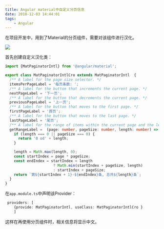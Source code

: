 ```yaml
---
title: Angular material中自定义分页信息
date: 2018-12-03 14:44:01
tags:
    - Angular
---
```


在项目开发中，用到了Material的分页组件，需要对该组件进行汉化。

![](https://ws1.sinaimg.cn/large/806e3151ly1fxtkeefsycj20gt065jrd.jpg)

首先创建自定义汉化类：

```typescript
import {MatPaginatorIntl} from '@angular/material';

export class MatPaginatorIntlCro extends MatPaginatorIntl  {
  /** A label for the page size selector. */
  itemsPerPageLabel = '每页条数: ';
  /** A label for the button that increments the current page. */
  nextPageLabel = '下一页';
  /** A label for the button that decrements the current page. */
  previousPageLabel = '上一页';
  /** A label for the button that moves to the first page. */
  firstPageLabel = '首页';
  /** A label for the button that moves to the last page. */
  lastPageLabel = '尾页';
  /** A label for the range of items within the current page and the length of the whole list. */
  getRangeLabel =  (page: number, pageSize: number, length: number) => {
    if (length === 0 || pageSize === 0) {
      return '0 od' + length;
    }

    length = Math.max(length, 0);
    const startIndex = page * pageSize;
    const endIndex = startIndex < length
                      ? Math.min(startIndex + pageSize, length)
                      : startIndex + pageSize;
    return `第${startIndex + 1}-${endIndex}条, 总共${length}条`;
  }
}
```

在`app.module.ts`中声明该Provider：
```typescript
 providers: [
    {provide: MatPaginatorIntl, useClass: MatPaginatorIntlCro }
    ]
```
这样在再使用分页组件时，相关信息将显示中文。
